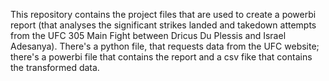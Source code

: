 This repository contains the project files that are used to create a powerbi report (that analyses the significant strikes landed and takedown attempts from the UFC 305 Main Fight between Dricus Du Plessis and Israel Adesanya). There's a python file, that requests data from the UFC website; there's a powerbi file that contains the report and a csv fike that contains the transformed data.

